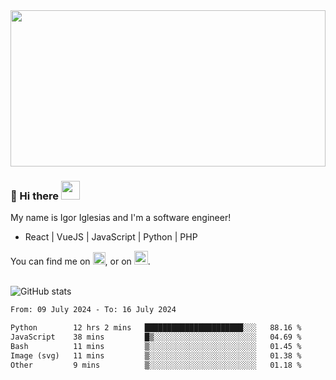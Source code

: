 <img src="https://c.tenor.com/KjVxfRrrncUAAAAd/matrix.gif" width="100%" height="250px">

### 🔭 Hi there <img src="https://raw.githubusercontent.com/MartinHeinz/MartinHeinz/master/wave.gif" width="30px">


My name is Igor Iglesias and I'm a software engineer!
<br>

<ul>
  <li> React | VueJS | JavaScript | Python | PHP </li>
</ul>
You can find me on <a href="https://twitter.com/IgorIglesias5"><img src="https://i.imgur.com/JLLlB5S.png" width="20px"></a>, or on <a href="https://www.linkedin.com/in/igor-iglesias-62478428/"><img src="https://i.imgur.com/PXyIkWx.png" width="22px"></a>.

<br>
<br>

![GitHub stats](https://github-readme-stats.vercel.app/api?username=igoiglesias&show_icons=true&count_private=true&theme=chartreuse-dark&hide_title=true)

<!--START_SECTION:waka-->

```txt
From: 09 July 2024 - To: 16 July 2024

Python        12 hrs 2 mins   ██████████████████████░░░   88.16 %
JavaScript    38 mins         █▒░░░░░░░░░░░░░░░░░░░░░░░   04.69 %
Bash          11 mins         ▒░░░░░░░░░░░░░░░░░░░░░░░░   01.45 %
Image (svg)   11 mins         ▒░░░░░░░░░░░░░░░░░░░░░░░░   01.38 %
Other         9 mins          ▒░░░░░░░░░░░░░░░░░░░░░░░░   01.18 %
```

<!--END_SECTION:waka-->
